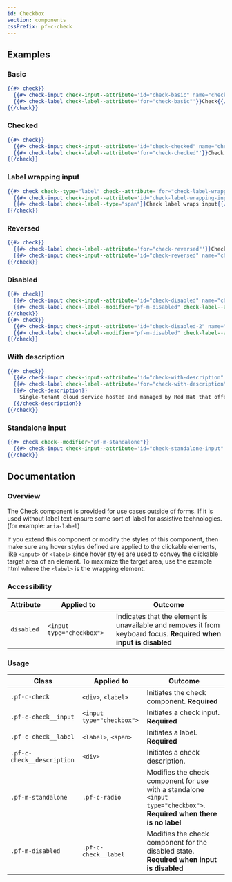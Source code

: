 ```yaml
---
id: Checkbox
section: components
cssPrefix: pf-c-check
---
```


## Examples
### Basic
```hbs
{{#> check}}
  {{#> check-input check-input--attribute='id="check-basic" name="check-basic"'}}{{/check-input}}
  {{#> check-label check-label--attribute='for="check-basic"'}}Check{{/check-label}}
{{/check}}
```

### Checked
```hbs
{{#> check}}
  {{#> check-input check-input--attribute='id="check-checked" name="check-checked" checked'}}{{/check-input}}
  {{#> check-label check-label--attribute='for="check-checked"'}}Check checked{{/check-label}}
{{/check}}
```

### Label wrapping input
```hbs
{{#> check check--type="label" check--attribute='for="check-label-wrapping-input"'}}
  {{#> check-input check-input--attribute='id="check-label-wrapping-input" name="check-label-wrapping-input"'}}{{/check-input}}
  {{#> check-label check-label--type="span"}}Check label wraps input{{/check-label}}
{{/check}}
```

### Reversed
```hbs
{{#> check}}
  {{#> check-label check-label--attribute='for="check-reversed"'}}Check reversed{{/check-label}}
  {{#> check-input check-input--attribute='id="check-reversed" name="check-reversed"'}}{{/check-input}}
{{/check}}
```

### Disabled
```hbs
{{#> check}}
  {{#> check-input check-input--attribute='id="check-disabled" name="check-disabled" disabled'}}{{/check-input}}
  {{#> check-label check-label--modifier="pf-m-disabled" check-label--attribute='for="check-disabled"'}}Check disabled{{/check-label}}
{{/check}}
{{#> check}}
  {{#> check-input check-input--attribute='id="check-disabled-2" name="check-disabled-2" checked disabled'}}{{/check-input}}
  {{#> check-label check-label--modifier="pf-m-disabled" check-label--attribute='for="check-disabled-2"'}}Check disabled checked{{/check-label}}
{{/check}}
```

### With description
```hbs
{{#> check}}
  {{#> check-input check-input--attribute='id="check-with-description" name="check-with-description"'}}{{/check-input}}
  {{#> check-label check-label--attribute='for="check-with-description"'}}Check with description{{/check-label}}
  {{#> check-description}}
    Single-tenant cloud service hosted and managed by Red Hat that offers high-availability enterprise-grade clusters in a virtual private cloud on AWS od GCP.
  {{/check-description}}
{{/check}}
```

### Standalone input
```hbs
{{#> check check--modifier="pf-m-standalone"}}
  {{#> check-input check-input--attribute='id="check-standalone-input" name="check-standalone-input"'}}{{/check-input}}
{{/check}}
```

## Documentation
### Overview
The Check component is provided for use cases outside of forms. If it is used without label text ensure some sort of label for assistive technologies. (for example: `aria-label`)

If you extend this component or modify the styles of this component, then make sure any hover styles defined are applied to the clickable elements, like `<input>` or `<label>` since hover styles are used to convey the clickable target area of an element. To maximize the target area, use the example html where the `<label>` is the wrapping element.

### Accessibility
| Attribute | Applied to | Outcome |
| -- | -- | -- |
| `disabled` | `<input type="checkbox">` | Indicates that the element is unavailable and removes it from keyboard focus. **Required when input is disabled** |

### Usage
| Class | Applied to | Outcome |
| -- | -- | -- |
| `.pf-c-check` | `<div>`, `<label>` |  Initiates the check component. **Required**  |
| `.pf-c-check__input` | `<input type="checkbox">` |  Initiates a check input. **Required**  |
| `.pf-c-check__label` | `<label>`, `<span>` |  Initiates a label. **Required**  |
| `.pf-c-check__description` | `<div>` |  Initiates a check description. |
| `.pf-m-standalone` | `.pf-c-radio` |  Modifies the check component for use with a standalone `<input type="checkbox">`. **Required when there is no label** |
| `.pf-m-disabled` | `.pf-c-check__label` |  Modifies the check component for the disabled state. **Required when input is disabled** |
